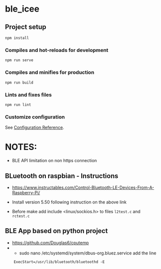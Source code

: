 # ble_icee

## Project setup
```
npm install
```

### Compiles and hot-reloads for development
```
npm run serve
```

### Compiles and minifies for production
```
npm run build
```

### Lints and fixes files
```
npm run lint
```

### Customize configuration
See [Configuration Reference](https://cli.vuejs.org/config/).


# NOTES:
* BLE API limitation on non https connection

## BLuetooth on raspbian - Instructions

* https://www.instructables.com/Control-Bluetooth-LE-Devices-From-A-Raspberry-Pi/

* Install version 5.50 following instruction on the above link

* Before make add include <linux/sockios.h> to files ```l2test.c``` and ```rctest.c```

## BLE App based on python project
* https://github.com/Douglas6/cputemp
* *  sudo nano /etc/systemd/system/dbus-org.bluez.service add the line 
```
	ExecStart=/usr/lib/bluetooth/bluetoothd -E
```